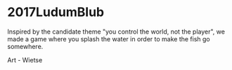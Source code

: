 # 2017LudumBlub

Inspired by the candidate theme "you control the world, not the player", we made a game where you splash the water in order to make the fish go somewhere.

Art - Wietse